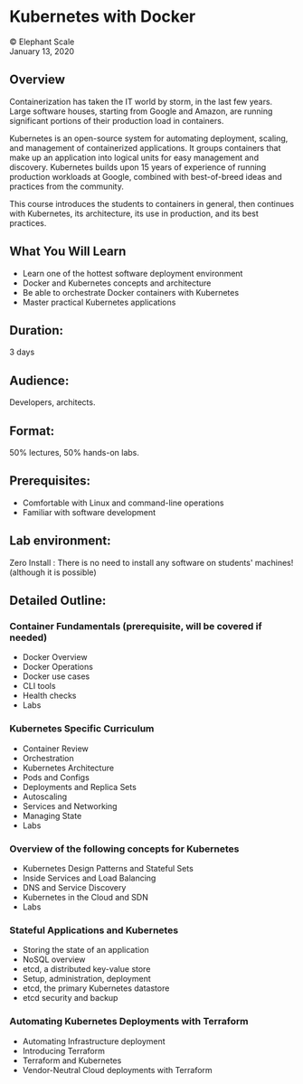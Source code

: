 # Kubernetes with Docker
© Elephant Scale  
January 13, 2020


## Overview
Containerization has taken the IT world by storm, in the last few years. Large software houses, starting from Google and Amazon, are running significant portions of their production load in containers.

Kubernetes is an open-source system for automating deployment, scaling, and management of containerized applications. It groups containers that make up an application into logical units for easy management and discovery. Kubernetes builds upon 15 years of experience of running production workloads at Google, combined with best-of-breed ideas and practices from the community.

This course introduces the students to containers in general, then continues with Kubernetes, its architecture, its use in production, and its best practices.

## What You Will Learn
 * Learn one of the hottest software deployment environment
 * Docker and Kubernetes concepts and architecture
 * Be able to orchestrate Docker containers with Kubernetes
 * Master practical Kubernetes applications

## Duration:
3 days

## Audience:
Developers, architects.

## Format:
50% lectures, 50% hands-on labs.

## Prerequisites:
 * Comfortable with Linux and command-line operations
 * Familiar with software development

## Lab environment:

Zero Install : There is no need to install any software on students' machines! (although it is possible)

## Detailed Outline:

 ### Container Fundamentals (prerequisite, will be covered if needed)
 - Docker Overview
 - Docker Operations
 - Docker use cases
 - CLI tools
 - Health checks
 - Labs

### Kubernetes Specific Curriculum
 - Container Review
 - Orchestration
 - Kubernetes Architecture
 - Pods and Configs
 - Deployments and Replica Sets
 - Autoscaling
 - Services and Networking
 - Managing State
 - Labs

### Overview of the following concepts for Kubernetes
 - Kubernetes Design Patterns and Stateful Sets
 - Inside Services and Load Balancing
 - DNS and Service Discovery
 - Kubernetes in the Cloud and SDN
 - Labs

### Stateful Applications and Kubernetes
 - Storing the state of an application
 - NoSQL overview
 - etcd, a distributed key-value store
 - Setup, administration, deployment
 - etcd, the primary Kubernetes datastore
 - etcd security and backup

### Automating Kubernetes Deployments with Terraform
 - Automating Infrastructure deployment
 - Introducing Terraform
 - Terraform and Kubernetes
 - Vendor-Neutral Cloud deployments with Terraform
